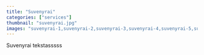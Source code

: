 ```yaml
---
title: "Suvenyrai"
categories: ["services"]
thumbnail: "suvenyrai.jpg"
images: "suvenyrai-1,suvenyrai-2,suvenyrai-3,suvenyrai-4,suvenyrai-5,suvenyrai-6,suvenyrai-7,suvenyrai-8,suvenyrai-9"
---
```


Suvenyrai tekstasssss